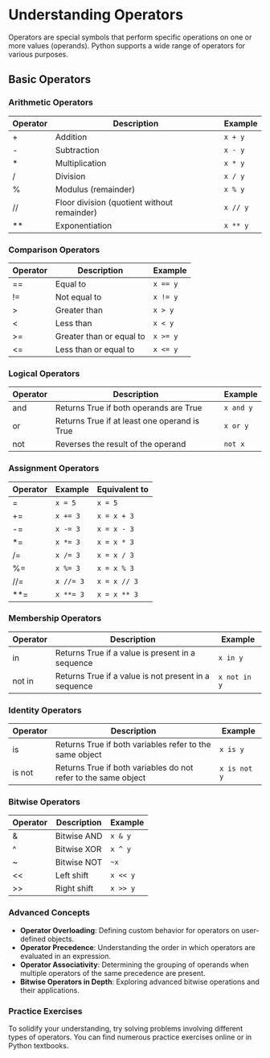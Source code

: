 # Understanding Operators
Operators are special symbols that perform specific operations on one or more values (operands). Python supports a wide range of operators for various purposes.

## Basic Operators
### Arithmetic Operators

| Operator | Description | Example |
| --- | --- | --- |
| + | Addition | `x + y` |
| - | Subtraction | `x - y` |
| * | Multiplication | `x * y` |
| / | Division | `x / y` |
| % | Modulus (remainder) | `x % y` |
| // | Floor division (quotient without remainder) | `x // y` |
| ** | Exponentiation | `x ** y` |

### Comparison Operators

| Operator | Description | Example |
| --- | --- | --- |
| == | Equal to | `x == y` |
| != | Not equal to | `x != y` |
| > | Greater than | `x > y` |
| < | Less than | `x < y` |
| >= | Greater than or equal to | `x >= y` |
| <= | Less than or equal to | `x <= y` |

### Logical Operators

| Operator | Description | Example |
| --- | --- | --- |
| and | Returns True if both operands are True | `x and y` |
| or | Returns True if at least one operand is True | `x or y` |
| not | Reverses the result of the operand | `not x` |

### Assignment Operators

| Operator | Example | Equivalent to |
| --- | --- | --- |
| = | `x = 5` | `x = 5` |
| += | `x += 3` | `x = x + 3` |
| -= | `x -= 3` | `x = x - 3` |
| *= | `x *= 3` | `x = x * 3` |
| /= | `x /= 3` | `x = x / 3` |
| %= | `x %= 3` | `x = x % 3` |
| //= | `x //= 3` | `x = x // 3` |
| **= | `x **= 3` | `x = x ** 3` |

### Membership Operators

| Operator | Description | Example |
| --- | --- | --- |
| in | Returns True if a value is present in a sequence | `x in y` |
| not in | Returns True if a value is not present in a sequence | `x not in y` |

### Identity Operators

| Operator | Description | Example |
| --- | --- | --- |
| is | Returns True if both variables refer to the same object | `x is y` |
| is not | Returns True if both variables do not refer to the same object | `x is not y` |

### Bitwise Operators

| Operator | Description | Example |
| --- | --- | --- |
| & | Bitwise AND | `x & y` |
| ^ | Bitwise XOR | `x ^ y` |
| ~ | Bitwise NOT | `~x` |
| << | Left shift | `x << y` |
| >> | Right shift | `x >> y` |

### Advanced Concepts

* **Operator Overloading**: Defining custom behavior for operators on user-defined objects.
* **Operator Precedence**: Understanding the order in which operators are evaluated in an expression.
* **Operator Associativity**: Determining the grouping of operands when multiple operators of the same precedence are present.
* **Bitwise Operators in Depth**: Exploring advanced bitwise operations and their applications.

### Practice Exercises

To solidify your understanding, try solving problems involving different types of operators. You can find numerous practice exercises online or in Python textbooks.


